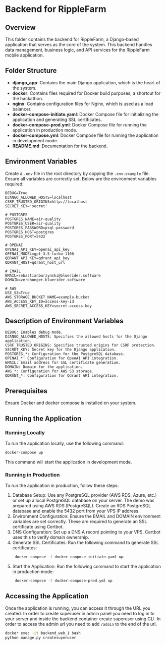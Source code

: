 # Backend for RippleFarm

## Overview

This folder contains the backend for RippleFarm, a Django-based application that serves as the core of the system. This backend handles data management, business logic, and API services for the RippleFarm mobile application.

## Folder Structure

- **django_app**: Contains the main Django application, which is the heart of the system.
- **docker**: Contains files required for Docker build purposes, a shortcut for the hackathon.
- **nginx**: Contains configuration files for Nginx, which is used as a load balancer.
- **docker-compose-initiate.yaml**: Docker Compose file for initializing the application and generating SSL certificates.
- **docker-compose-prod.yml**: Docker Compose file for running the application in production mode.
- **docker-compose.yml**: Docker Compose file for running the application in development mode.
- **README.md**: Documentation for the backend.

## Environment Variables

Create a `.env` file in the root directory by copying the `.env.example` file. Ensure all variables are correctly set. Below are the environment variables required:

```plaintext
DEBUG=True
DJANGO_ALLOWED_HOSTS=localhost
CSRF_TRUSTED_ORIGINS=http://localhost
SECRET_KEY='secret'

# POSTGRES
POSTGRES_NAME=air-quality
POSTGRES_USER=air-quality
POSTGRES_PASSWORD=psql-password
POSTGRES_HOST=postgres
POSTGRES_PORT=5432

# OPENAI
OPENAI_API_KEY=openai_api_key
OPENAI_MODEL=gpt-3.5-turbo-1106
QDRANT_API_KEY=qdrant_api_key
QDRANT_HOST=qdrant_host_url

# EMAIL
EMAIL=sebastianburzynski@bluerider.software
DOMAIN=zerohunger.bluerider.software

# AWS
USE_S3=True
AWS_STORAGE_BUCKET_NAME=example-bucket
AWS_ACCESS_KEY_ID=access-key-id
AWS_SECRET_ACCESS_KEY=secret-access-key
```

## Description of Environment Variables
```plaintext
DEBUG: Enables debug mode.
DJANGO_ALLOWED_HOSTS: Specifies the allowed hosts for the Django application.
CSRF_TRUSTED_ORIGINS: Specifies trusted origins for CSRF protection.
SECRET_KEY: Secret key for the Django application.
POSTGRES_*: Configuration for the PostgreSQL database.
OPENAI_*: Configuration for OpenAI API integration.
EMAIL: Email address for SSL certificate generation.
DOMAIN: Domain for the application.
AWS_*: Configuration for AWS S3 storage.
QDRANT_*: Configuration for Qdrant API integration.
```

## Prerequisites
Ensure Docker and docker compose is installed on your system.

## Running the Application

### Running Locally
To run the application locally, use the following command:
```bash
docker-compose up
```

This command will start the application in development mode.

### Running in Production
To run the application in production, follow these steps:

1. Database Setup: Use any PostgreSQL provider (AWS RDS, Azure, etc.) or set up a local PostgreSQL database on your server. The demo was prepared using AWS RDS (PostgreSQL). Create an RDS PostgreSQL database and enable the 5432 port from your VPS IP address.
2. Environment Configuration: Ensure the EMAIL and DOMAIN environment variables are set correctly. These are required to generate an SSL certificate using Certbot.
3. DNS Configuration: Set up a DNS A record pointing to your VPS. Certbot uses this to verify domain ownership.
4. Generate SSL Certificates: Run the following command to generate SSL certificates:
   ```bash
    docker-compose -f docker-compose-initiate.yaml up
   ```
5. Start the Application: Run the following command to start the application in production mode:
   ```bash
    docker-compose -f docker-compose-prod.yml up
   ``` 

## Accessing the Application
Once the application is running, you can access it through the URL you created.
In order to create superuser in admin panel you need to log in to your server and inside the backend container create superuser using CLI.
In order to access the admin url you need to add `/admin` to the end of the url.

```bash
docker exec -it backend_web_1 bash
python manage.py createsuperuser
```

